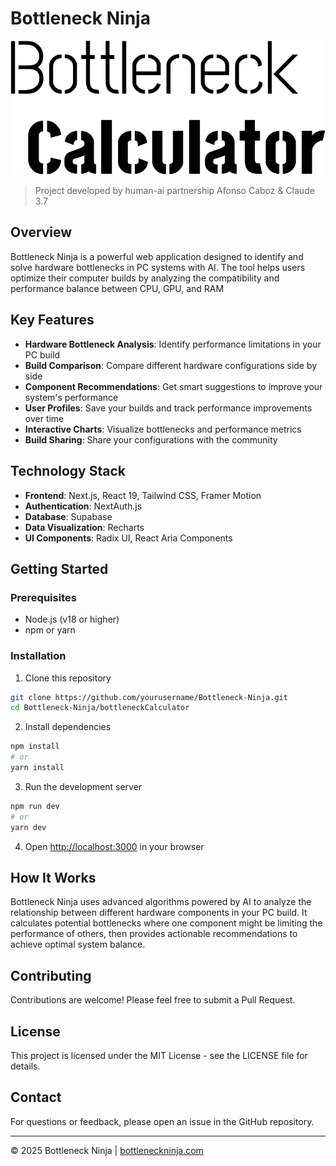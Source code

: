 # Bottleneck Ninja

![Bottleneck Ninja](/bottleneckCalculator/public/name.svg)

> Project developed by human-ai partnership Afonso Caboz & Claude 3.7

## Overview

Bottleneck Ninja is a powerful web application designed to identify and solve hardware bottlenecks in PC systems with AI. The tool helps users optimize their computer builds by analyzing the compatibility and performance balance between CPU, GPU, and RAM

## Key Features

- **Hardware Bottleneck Analysis**: Identify performance limitations in your PC build
- **Build Comparison**: Compare different hardware configurations side by side
- **Component Recommendations**: Get smart suggestions to improve your system's performance
- **User Profiles**: Save your builds and track performance improvements over time
- **Interactive Charts**: Visualize bottlenecks and performance metrics
- **Build Sharing**: Share your configurations with the community

## Technology Stack

- **Frontend**: Next.js, React 19, Tailwind CSS, Framer Motion
- **Authentication**: NextAuth.js
- **Database**: Supabase
- **Data Visualization**: Recharts
- **UI Components**: Radix UI, React Aria Components

## Getting Started

### Prerequisites

- Node.js (v18 or higher)
- npm or yarn

### Installation

1. Clone this repository
```bash
git clone https://github.com/yourusername/Bottleneck-Ninja.git
cd Bottleneck-Ninja/bottleneckCalculator
```

2. Install dependencies
```bash
npm install
# or
yarn install
```

3. Run the development server
```bash
npm run dev
# or
yarn dev
```

4. Open [http://localhost:3000](http://localhost:3000) in your browser

## How It Works

Bottleneck Ninja uses advanced algorithms powered by AI to analyze the relationship between different hardware components in your PC build. It calculates potential bottlenecks where one component might be limiting the performance of others, then provides actionable recommendations to achieve optimal system balance.

## Contributing

Contributions are welcome! Please feel free to submit a Pull Request.

## License

This project is licensed under the MIT License - see the LICENSE file for details.

## Contact

For questions or feedback, please open an issue in the GitHub repository.

---

© 2025 Bottleneck Ninja | [bottleneckninja.com](https://bottleneck-ninja.vercel.app)